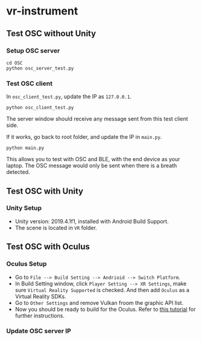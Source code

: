 # vr-instrument
## Test OSC without Unity
### Setup OSC server
```
cd OSC
python osc_server_test.py
```

### Test OSC client
In `osc_client_test.py`, update the IP as `127.0.0.1`.

```
python osc_client_test.py
```
The server window should receive any message sent from this test client side. 

If it works, go back to root folder, and update the IP in `main.py`.

```
python main.py
```
This allows you to test with OSC and BLE, with the end device as your laptop. The OSC message would only be sent when there is a breath detected. 

## Test OSC with Unity

### Unity Setup
* Unity version: 2019.4.1f1, installed with Android Build Support.
* The scene is located in `VR` folder.


## Test OSC with Oculus
### Oculus Setup
* Go to `File --> Build Setting --> Andrioid --> Switch Platform`. 
* In Build Setting window, click `Player Setting --> XR Settings`, make sure `Virtual Reality Supported` is checked. And then add `Oculus` as a Virtual Reality SDKs. 
* Go to `Other Settings` and remove Vulkan froom the graphic API list.
* Now you should be ready to build for the Oculus. Refer to [this tutorial](https://www.youtube.com/watch?v=eySe4Wj6xbk&t=135s) for further instructions. 

### Update OSC server IP
